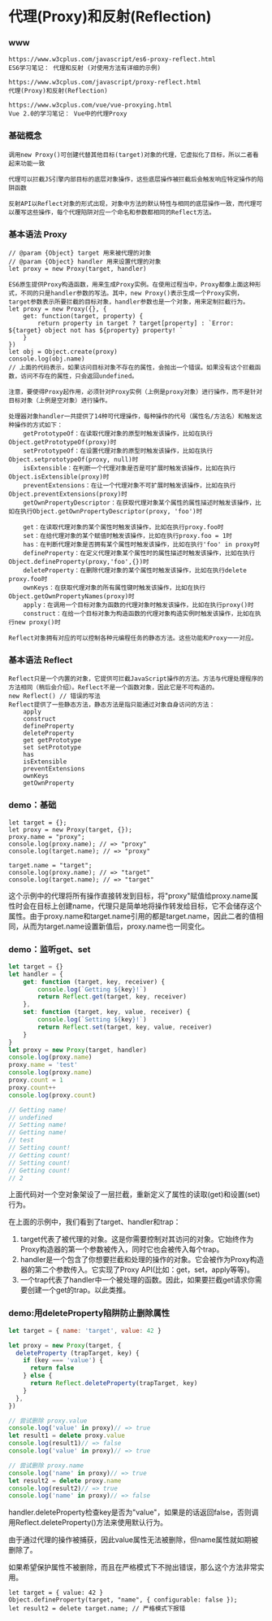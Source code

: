 # 代理(Proxy)和反射(Reflection)

### www
    https://www.w3cplus.com/javascript/es6-proxy-reflect.html
    ES6学习笔记： 代理和反射 (对使用方法有详细的示例)

    https://www.w3cplus.com/javascript/proxy-reflect.html
    代理(Proxy)和反射(Reflection)
    
    https://www.w3cplus.com/vue/vue-proxying.html
    Vue 2.0的学习笔记： Vue中的代理Proxy

### 基础概念
    调用new Proxy()可创建代替其他目标(target)对象的代理，它虚拟化了目标，所以二者看起来功能一致

    代理可以拦截JS引擎内部目标的底层对象操作，这些底层操作被拦截后会触发响应特定操作的陷阱函数

    反射API以Reflect对象的形式出现，对象中方法的默认特性与相同的底层操作一致，而代理可以覆写这些操作，每个代理陷阱对应一个命名和参数都相同的Reflect方法。
    
### 基本语法 Proxy
    // @param {Object} target 用来被代理的对象
    // @param {Object} handler 用来设置代理的对象
    let proxy = new Proxy(target, handler)

    ES6原生提供Proxy构造函数，用来生成Proxy实例。在使用过程当中，Proxy都像上面这种形式，不同的只是handler参数的写法。其中，new Proxy()表示生成一个Proxy实例，target参数表示所要拦截的目标对象，handler参数也是一个对象，用来定制拦截行为。
    let proxy = new Proxy({}, {
        get: function(target, property) {
            return property in target ? target[property] : `Error: ${target} object not has ${property} property! `
        }
    })
    let obj = Object.create(proxy) 
    console.log(obj.name)
    // 上面的代码表示，如果访问目标对象不存在的属性，会抛出一个错误。如果没有这个拦截函数，访问不存在的属性，只会返回undefined。

    注意，要使得Proxy起作用，必须针对Proxy实例（上例是proxy对象）进行操作，而不是针对目标对象（上例是空对象）进行操作。

    处理器对象handler一共提供了14种可代理操作，每种操作的代号（属性名/方法名）和触发这种操作的方式如下：
        getPrototypeOf：在读取代理对象的原型时触发该操作，比如在执行Object.getPrototypeOf(proxy)时
        setPrototypeOf：在设置代理对象的原型时触发该操作，比如在执行Object.setprototypeOf(proxy, null)时
        isExtensible：在判断一个代理对象是否是可扩展时触发该操作，比如在执行Object.isExtensible(proxy)时
        preventExtensions：在让一个代理对象不可扩展时触发该操作，比如在执行Object.preventExtensions(proxy)时
        getOwnPropertyDescriptor：在获取代理对象某个属性的属性描述时触发该操作，比如在执行Object.getOwnPropertyDescriptor(proxy, 'foo')时

        get：在读取代理对象的某个属性时触发该操作，比如在执行proxy.foo时
        set：在给代理对象的某个赋值时触发该操作，比如在执行proxy.foo = 1时
        has：在判断代理对象是否拥有某个属性时触发该操作，比如在执行'foo' in proxy时
        defineProperty：在定义代理对象某个属性时的属性描述时触发该操作，比如在执行Object.defineProperty(proxy,'foo',{})时
        deleteProperty：在删除代理对象的某个属性时触发该操作，比如在执行delete proxy.foo时
        ownKeys：在获取代理对象的所有属性键时触发该操作，比如在执行Object.getOwnPropertyNames(proxy)时
        apply：在调用一个目标对象为函数的代理对象时触发该操作，比如在执行proxy()时
        construct：在给一个目标对象为构造函数的代理对象构造实例时触发该操作，比如在执行new proxy()时

    Reflect对象拥有对应的可以控制各种元编程任务的静态方法。这些功能和Proxy一一对应。

### 基本语法 Reflect
    Reflect只是一个内置的对象，它提供可拦截JavaScript操作的方法。方法与代理处理程序的方法相同（稍后会介绍）。Reflect不是一个函数对象，因此它是不可构造的。
    new Reflect() // 错误的写法
    Reflect提供了一些静态方法，静态方法是指只能通过对象自身访问的方法：
        apply 
        construct 
        defineProperty 
        deleteProperty
        get getPrototype
        set setPrototype
        has 
        isExtensible 
        preventExtensions 
        ownKeys
        getOwnProperty


### demo：基础
```
let target = {}; 
let proxy = new Proxy(target, {}); 
proxy.name = "proxy"; 
console.log(proxy.name); // => "proxy" 
console.log(target.name); // => "proxy" 

target.name = "target"; 
console.log(proxy.name); // => "target" 
console.log(target.name); // => "target"
```
这个示例中的代理将所有操作直接转发到目标，将"proxy"赋值给proxy.name属性时会在目标上创建name，代理只是简单地将操作转发给目标，它不会储存这个属性。由于proxy.name和target.name引用的都是target.name，因此二者的值相同，从而为target.name设置新值后，proxy.name也一同变化。
    
### demo：监听get、set
```js
let target = {}
let handler = {
    get: function (target, key, receiver) {
        console.log(`Getting ${key}!`)
        return Reflect.get(target, key, receiver)
    },
    set: function (target, key, value, receiver) {
        console.log(`Setting ${key}!`)
        return Reflect.set(target, key, value, receiver)
    }
}
let proxy = new Proxy(target, handler)
console.log(proxy.name)
proxy.name = 'test' 
console.log(proxy.name)
proxy.count = 1 
proxy.count++
console.log(proxy.count)

// Getting name!
// undefined
// Setting name!
// Getting name!
// test
// Setting count!
// Getting count!
// Setting count!
// Getting count!
// 2
```
上面代码对一个空对象架设了一层拦截，重新定义了属性的读取(get)和设置(set)行为。

在上面的示例中，我们看到了target、handler和trap：

1. target代表了被代理的对象。这是你需要控制对其访问的对象。它始终作为Proxy构造器的第一个参数被传入，同时它也会被传入每个trap。
2. handler是一个包含了你想要拦截和处理的操作的对象。它会被作为Proxy构造器的第二个参数传入。它实现了Proxy API(比如：get，set，apply等等)。
3. 一个trap代表了handler中一个被处理的函数。因此，如果要拦截get请求你需要创建一个get的trap。以此类推。

### demo:用deleteProperty陷阱防止删除属性
```js
let target = { name: 'target', value: 42 }

let proxy = new Proxy(target, {
  deleteProperty (trapTarget, key) {
    if (key === 'value') {
      return false
    } else {
      return Reflect.deleteProperty(trapTarget, key)
    }
  },
})

// 尝试删除 proxy.value
console.log('value' in proxy)// => true
let result1 = delete proxy.value
console.log(result1)// => false
console.log('value' in proxy)// => true

// 尝试删除 proxy.name
console.log('name' in proxy)// => true
let result2 = delete proxy.name
console.log(result2)// => true
console.log('name' in proxy)// => false
```

handler.deleteProperty检查key是否为"value"，如果是的话返回false，否则调用Reflect.deleteProperty()方法来使用默认行为。

由于通过代理的操作被捕获，因此value属性无法被删除，但name属性就如期被删除了。

如果希望保护属性不被删除，而且在严格模式下不抛出错误，那么这个方法非常实用。
```
let target = { value: 42 } 
Object.defineProperty(target, "name", { configurable: false });
let result2 = delete target.name; // 严格模式下报错
```
